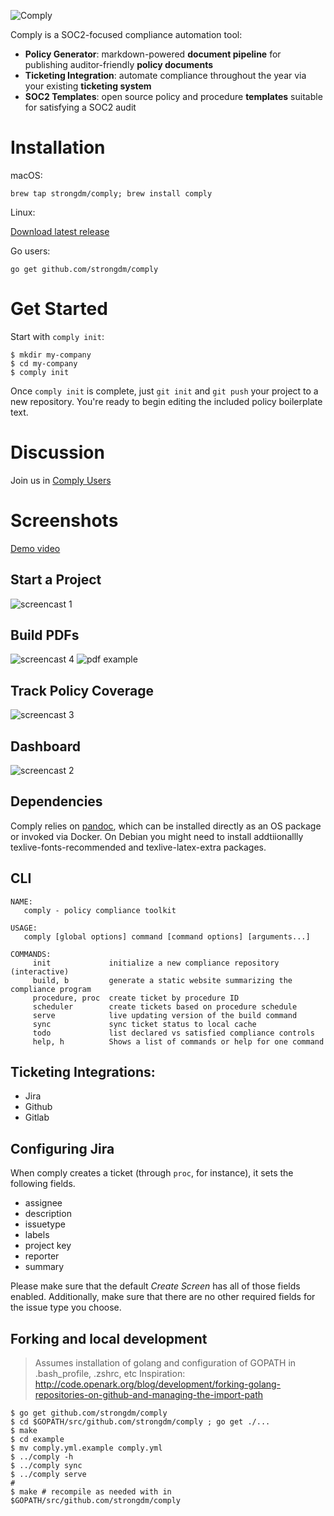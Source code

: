 ![Comply](https://github.com/strongdm/comply/blob/master/logo.png)

Comply is a SOC2-focused compliance automation tool:

- **Policy Generator**: markdown-powered **document pipeline** for publishing auditor-friendly **policy documents**
- **Ticketing Integration**: automate compliance throughout the year via your existing **ticketing system**
- **SOC2 Templates**: open source policy and procedure **templates** suitable for satisfying a SOC2 audit

# Installation

macOS:

`brew tap strongdm/comply; brew install comply`

Linux:

[Download latest release](https://github.com/strongdm/comply/releases)

Go users:

`go get github.com/strongdm/comply`

# Get Started

Start with `comply init`:

```
$ mkdir my-company
$ cd my-company
$ comply init
```

Once `comply init` is complete, just `git init` and `git push` your project to a new repository. You're ready to begin editing the included policy boilerplate text.

# Discussion

Join us in [Comply Users](https://join.slack.com/t/comply-users/shared_invite/enQtMzU3MTk5MDkxNDU4LTMwYzZkMjA4YjQ2YTM5Zjc0NTAyYWY5MDBlOGMwMzRmZTk5YzBlOTRiMTVlNGRlZjY1MTY1NDE0MjY5ZjYwNWU)

# Screenshots

[Demo video](https://vimeo.com/270257486)

## Start a Project
![screencast 1](sc-1.gif)

## Build PDFs
![screencast 4](sc-4.gif)
![pdf example](pdf-example.png)


## Track Policy Coverage
![screencast 3](sc-2.gif)

## Dashboard
![screencast 2](sc-3.gif)

## Dependencies

Comply relies on [pandoc](https://pandoc.org/), which can be installed directly as an OS package or invoked via Docker.
On Debian you might need to install addtiionallly texlive-fonts-recommended and texlive-latex-extra packages.

## CLI

```
NAME:
   comply - policy compliance toolkit

USAGE:
   comply [global options] command [command options] [arguments...]

COMMANDS:
     init             initialize a new compliance repository (interactive)
     build, b         generate a static website summarizing the compliance program
     procedure, proc  create ticket by procedure ID
     scheduler        create tickets based on procedure schedule
     serve            live updating version of the build command
     sync             sync ticket status to local cache
     todo             list declared vs satisfied compliance controls
     help, h          Shows a list of commands or help for one command
```
## Ticketing Integrations:
- Jira
- Github
- Gitlab

## Configuring Jira
When comply creates a ticket (through `proc`, for instance), it sets the following fields.

- assignee
- description
- issuetype
- labels
- project key
- reporter
- summary

Please make sure that the default *Create Screen* has all of those fields enabled. Additionally, make sure that there are no other required fields for the issue type you choose.




## Forking and local development
> Assumes installation of golang and configuration of GOPATH in .bash_profile, .zshrc, etc
> Inspiration: http://code.openark.org/blog/development/forking-golang-repositories-on-github-and-managing-the-import-path

```
$ go get github.com/strongdm/comply
$ cd $GOPATH/src/github.com/strongdm/comply ; go get ./...
$ make
$ cd example
$ mv comply.yml.example comply.yml
$ ../comply -h
$ ../comply sync
$ ../comply serve
#
$ make # recompile as needed with in $GOPATH/src/github.com/strongdm/comply
```
